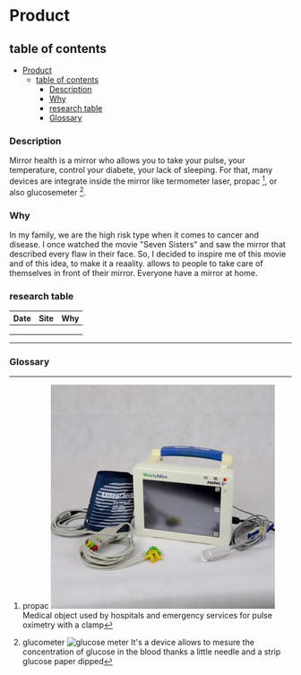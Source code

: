 # Product

## table of contents

- [Product](#product)
  - [table of contents](#table-of-contents)
    - [Description](#description)
    - [Why](#why)
    - [research table](#research-table)
    - [Glossary](#glossary)

### Description

Mirror health is a mirror who allows you to take your pulse, your temperature, control your diabete, your lack of sleeping.
For that, many devices are integrate inside the mirror like termometer laser, propac [^1], or also glucosemeter [^2].

### Why

In my family, we are the high risk type when it comes to cancer and disease. I once watched the movie "Seven Sisters" and saw the mirror that described every flaw in their face.
So, I decided to inspire me of this movie and of this idea, to make it a reaality. allows to people to take care of themselves in front of their mirror.
Everyone have a mirror at home.

### research table

| Date | Site | Why |
| :-: | :-: | :-: |
|  |  |  |
|  |  |  |
|  |  |  |

___

### Glossary

[^1]: propac
![propac](img/propac.jpg)
Medical object used by hospitals and emergency services for pulse oximetry with a clamp

[^2]: glucometer
![glucose meter](img/glucose_meter.jpg)
It's a device allows to mesure the concentration of glucose in the blood thanks a little needle and a strip glucose paper dipped
